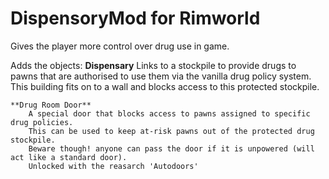 # DispensoryMod for Rimworld

Gives the player more control over drug use in game.

Adds the objects:
    **Dispensary**
        Links to a stockpile to provide drugs to pawns that are authorised to use them via the vanilla drug policy system.
        This building fits on to a wall and blocks access to this protected stockpile.

    **Drug Room Door**
        A special door that blocks access to pawns assigned to specific drug policies.
        This can be used to keep at-risk pawns out of the protected drug stockpile.
        Beware though! anyone can pass the door if it is unpowered (will act like a standard door).
        Unlocked with the reasarch 'Autodoors'
